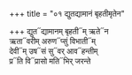 +++
title = "०१ द्युतद्यामानं बृहतीमृतेन"

+++
द्युत᳓द्यामानम् बृहती᳓म् ऋते᳓न  
ऋता᳓वरीम् अरुण᳓प्सुं विभाती᳓म्  
देवी᳓म् उष᳓सं सु᳓वर् आव᳓हन्तीम्  
प्र᳓ति वि᳓प्रासो मति᳓भिर् जरन्ते